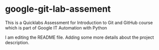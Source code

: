 # google-git-lab-assement
This is a Quicklabs Assessment for Introduction to Git and GitHub course which is part of Google IT Automation with Python

I am editing the README file. Adding some more details about the project description.
